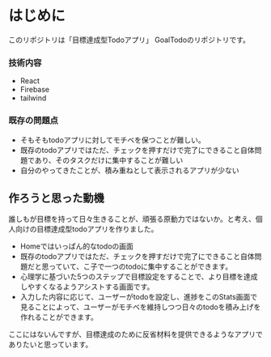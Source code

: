 # はじめに
このリポジトリは「目標達成型Todoアプリ」 GoalTodoのリポジトリです。

### 技術内容

- React
- Firebase
- tailwind

### 既存の問題点

- そもそもtodoアプリに対してモチベを保つことが難しい。
- 既存のtodoアプリではただ、チェックを押すだけで完了にできること自体問題であり、そのタスクだけに集中することが難しい
- 自分のやってきたことが、積み重ねとして表示されるアプリが少ない

## 作ろうと思った動機

誰しもが目標を持って日々生きることが、頑張る原動力ではないか。と考え、個人向けの目標達成型todoアプリを作りました。

- Homeではいっぱん的なtodoの画面
- 既存のtodoアプリではただ、チェックを押すだけで完了にできること自体問題だと思っていて、こ子で一つのtodoに集中することができます。
- 心理学に基づいた5つのステップで目標設定をすることで、より目標を達成しやすくなるようアシストする画面です。
- 入力した内容に応じて、ユーザーがtodoを設定し、進捗をこのStats画面で見ることによって、ユーザーがモチベを維持しつつ日々のtodoを積み上げを作れることができます。

ここにはないんですが、目標達成のために反省材料を提供できるようなアプリでありたいと思っています。
